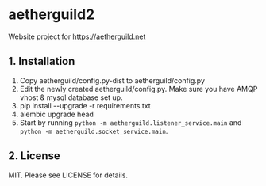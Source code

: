 # aetherguild2

Website project for https://aetherguild.net

## 1. Installation

1. Copy aetherguild/config.py-dist to aetherguild/config.py
2. Edit the newly created aetherguild/config.py. Make sure you have AMQP vhost & mysql database set up.
3. pip install --upgrade -r requirements.txt
4. alembic upgrade head
5. Start by running `python -m aetherguild.listener_service.main` and `python -m aetherguild.socket_service.main`.

## 2. License

MIT. Please see LICENSE for details.